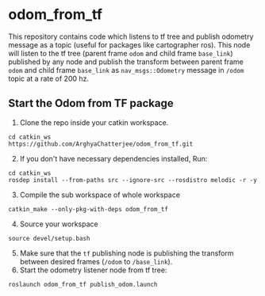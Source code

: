 # odom_from_tf
This repository contains code which listens to tf tree and publish odometry message as a topic (useful for packages like cartographer ros). This node will listen to the tf tree (parent frame `odom` and child frame `base_link`) published by any node and publish the transform between parent frame `odom` and child frame `base_link` as `nav_msgs::Odometry` message in `/odom` topic at a rate of 200 hz.

## Start the Odom from TF package

1. Clone the repo inside your catkin workspace. 
```
cd catkin_ws
https://github.com/ArghyaChatterjee/odom_from_tf.git
```
2. If you don't have necessary dependencies installed, Run: 
```
cd catkin_ws
rosdep install --from-paths src --ignore-src --rosdistro melodic -r -y
```
3. Compile the sub workspace of whole workspace 
```
catkin_make --only-pkg-with-deps odom_from_tf
```
4. Source your workspace 
```
source devel/setup.bash
```
5. Make sure that the `tf` publishing node is publishing the transform between desired frames (`/odom` to `/base_link`). 
6. Start the odometry listener node from tf tree:
```
roslaunch odom_from_tf publish_odom.launch
```

